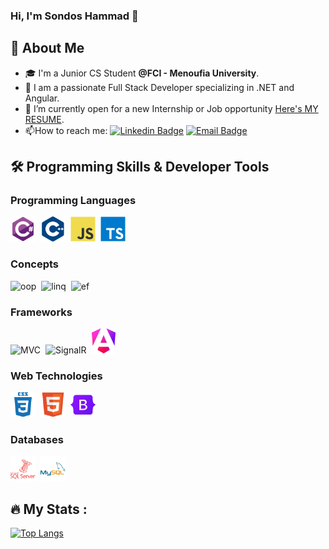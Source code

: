 ### Hi, I'm Sondos Hammad 👋

## 🚀 About Me
 
- 🎓 I'm a Junior CS Student **@FCI - Menoufia University**.
- :telescope: I am a passionate Full Stack Developer specializing in .NET and Angular.
- 📂 I’m currently open for a new Internship or Job opportunity [Here's MY RESUME](https://drive.google.com/drive/folders/1ncc5vN8ps_gEvcjhWgVf5fWP3x7plpvs?usp=sharing).
- :mailbox:How to reach me: [![Linkedin Badge](https://img.shields.io/badge/-kakbar-blue?style=flat&logo=Linkedin&logoColor=white)](https://www.linkedin.com/in/sondos-hammad)  [![Email Badge](https://img.shields.io/badge/Email-red?style=flat&logo=gmail&logoColor=white)](mailto:sondoshammad2002@gmail.com)

## 🛠 Programming Skills & Developer Tools
### Programming Languages
<img src="https://github.com/devicons/devicon/blob/master/icons/csharp/csharp-original.svg" title="csharp" alt="csharp" width="40" height="40"/>&nbsp;
<img src="https://github.com/devicons/devicon/blob/master/icons/cplusplus/cplusplus-plain.svg" title="cplusplus" alt="cplusplus" width="40" height="40"/>&nbsp;
<img src="https://github.com/devicons/devicon/blob/master/icons/javascript/javascript-original.svg" title="JavaScript" alt="JavaScript" width="40" height="40"/>&nbsp;
<img src="https://github.com/devicons/devicon/blob/master/icons/typescript/typescript-original.svg" title="typeScript" alt="typeScript" width="40" height="40"/>&nbsp;

### Concepts
  <img src="https://th.bing.com/th/id/OIP.n1XwEEP5Ev6EbXJnB-4HGwHaHa?rs=1&pid=ImgDetMain" title="oop" alt="oop" width="40" height="40"/>&nbsp;
  <img src="https://th.bing.com/th/id/OIP.kFxlVSqn5USVEqDj6nXbUAAAAA?rs=1&pid=ImgDetMain" title="linq" alt="linq" width="40" height="40"/>&nbsp;
<img src="https://th.bing.com/th/id/R.59308815330e2d8da9133b2c18562f87?rik=CyBlCw%2fdaGn6PA&pid=ImgRaw&r=0" title="ef" alt="ef" width="40" height="40"/>&nbsp;


### Frameworks
<img src="https://www.csharp411.com/wp-content/uploads/2023/05/MVC-Logo-1.jpg" title="MVC" alt="MVC" width="40" height="40"/>&nbsp;
<img src="https://dignitas.digital/wp-content/uploads/2022/01/SignalR.jpg" title="SignalR" alt="SignalR" width="40" height="40"/>&nbsp;
<img src="https://github.com/devicons/devicon/blob/master/icons/angular/angular-original.svg"  title="angular" alt="angular" width="40" height="40"/>&nbsp;
 
### Web Technologies
  <img src="https://github.com/devicons/devicon/blob/master/icons/css3/css3-plain-wordmark.svg"  title="CSS3" alt="CSS" width="40" height="40"/>&nbsp;
  <img src="https://github.com/devicons/devicon/blob/master/icons/html5/html5-original.svg" title="HTML5" alt="HTML" width="40" height="40"/>&nbsp;
  <img src="https://github.com/devicons/devicon/blob/master/icons/bootstrap/bootstrap-original.svg" title="bootstrap" alt="bootstrap" width="40" height="40"/>&nbsp;
 
### Databases
<img src="https://github.com/devicons/devicon/blob/master/icons/microsoftsqlserver/microsoftsqlserver-plain-wordmark.svg" title="microsoftsqlserver"  alt="microsoftsqlserver" width="40" height="40"/>&nbsp;
<img src="https://github.com/devicons/devicon/blob/master/icons/mysql/mysql-original-wordmark.svg" title="MySQL"  alt="MySQL" width="40" height="40"/>&nbsp;

## :fire: My Stats :
[![Top Langs](https://github-readme-stats.vercel.app/api/top-langs/?username=Sondos-Sabry&layout=compact&theme=vision-friendly-dark&width=400&height=200)](https://github.com/anuraghazra/github-readme-stats)
